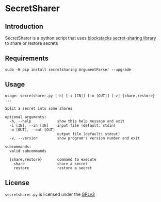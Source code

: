 # SecretSharer

## Introduction
SecretSharer is a python script that uses [blockstacks secret-sharing library](https://github.com/blockstack/secret-sharing) to share or restore secrets

## Requirements
```
sudo -H pip install secretsharing ArgumentParser --upgrade
```

## Usage
```
usage: secretsharer.py [-h] [-i [IN]] [-o [OUT]] [-v] {share,restore} ...

Split a secret into some shares

optional arguments:
  -h, --help            show this help message and exit
  -i [IN], --in [IN]    input file (default: stdin)
  -o [OUT], --out [OUT]
                        output file (default: stdout)
  -v, --version         show program's version number and exit

subcommands:
  valid subcommands

  {share,restore}       command to execute
    share               share a secret
    restore             restore a secret
```

## License
`secretsharer.py` is licensed under the [GPLv3](https://www.gnu.org/licenses/gpl-3.0.html)

